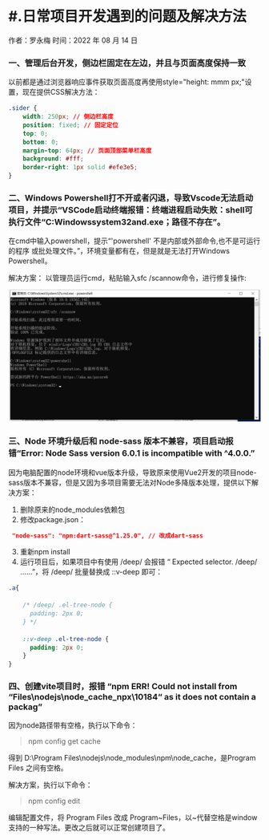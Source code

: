 # #.日常项目开发遇到的问题及解决方法

作者：罗永梅
时间：2022 年 08 月 14 日

### 一、管理后台开发，侧边栏固定在左边，并且与页面高度保持一致

以前都是通过浏览器响应事件获取页面高度再使用style="height: mmm px;"设置，现在提供CSS解决方法： 
```css
.sider {
    width: 250px; // 侧边栏高度
    position: fixed; // 固定定位
    top: 0;
    bottom: 0;
    margin-top: 64px; // 页面顶部菜单栏高度
    background: #fff;
    border-right: 1px solid #efe3e5;
}
```
### 二、Windows Powershell打不开或者闪退，导致Vscode无法启动项目，并提示“VSCode启动终端报错：终端进程启动失败：shell可执行文件“C:Windowssystem32and.exe；路径不存在”。
在cmd中输入powershell，提示“'powershell' 不是内部或外部命令,也不是可运行的程序 或批处理文件。”，环境变量都有在，但是就是无法打开Windows Powershell。

解决方案：
以管理员运行cmd，粘贴输入sfc /scannow命令，进行修复操作:

![Image text](images/powershell-1.jpg)

### 三、Node 环境升级后和 node-sass 版本不兼容，项目启动报错“Error: Node Sass version 6.0.1 is incompatible with ^4.0.0.”
因为电脑配置的node环境和vue版本升级，导致原来使用Vue2开发的项目node-sass版本不兼容，但是又因为多项目需要无法对Node多降版本处理，提供以下解决方案：
1. 删除原来的node_modules依赖包
2. 修改package.json：
```json
 "node-sass": "npm:dart-sass@^1.25.0", // 改成dart-sass
```
3. 重新npm install
4. 运行项目后，如果项目中有使用 /deep/ 会报错 “ Expected selector. /deep/ ......”，将 /deep/ 批量替换成 ::v-deep 即可：
```css
.a{
    
    /* /deep/ .el-tree-node {
      padding: 2px 0;
    } */

    ::v-deep .el-tree-node {
      padding: 2px 0;
    }
}
```

### 四、创建vite项目时，报错 “npm ERR! Could not install from “Files\nodejs\node_cache\_npx\10184“ as it does not contain a packag”
因为node路径带有空格，执行以下命令：

> npm config get cache

得到 D:\Program Files\nodejs\node_modules\npm\node_cache，是Program Files 之间有空格。

解决方案，执行以下命令：

> npm config edit

编辑配置文件，将 Program Files 改成 Program~Files，以~代替空格是window支持的一种写法。更改之后就可以正常创建项目了。
